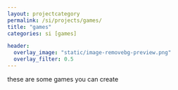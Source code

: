 ```yaml
---
layout: projectcategory
permalink: /si/projects/games/
title: "games"
categories: si [games]

header:
  overlay_image: "static/image-removebg-preview.png"
  overlay_filter: 0.5
---
```


these are some games you can create
